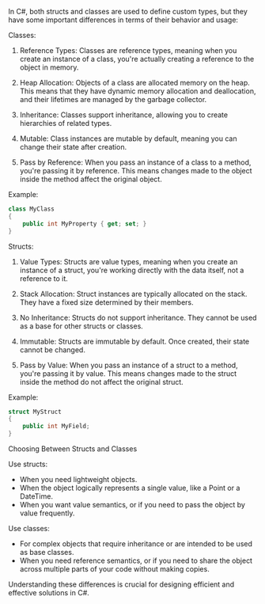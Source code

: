 In C#, both structs and classes are used to define custom types, but they have some important differences in terms of their behavior and usage:

Classes:
1. Reference Types: Classes are reference types, meaning when you create an instance of a class, you're actually creating a reference to the object in memory.

2. Heap Allocation: Objects of a class are allocated memory on the heap. This means that they have dynamic memory allocation and deallocation, and their lifetimes are managed by the garbage collector.

3. Inheritance: Classes support inheritance, allowing you to create hierarchies of related types.

4. Mutable: Class instances are mutable by default, meaning you can change their state after creation.

5. Pass by Reference: When you pass an instance of a class to a method, you're passing it by reference. This means changes made to the object inside the method affect the original object.

Example:
```C#
class MyClass
{
    public int MyProperty { get; set; }
}
```

Structs:
1. Value Types: Structs are value types, meaning when you create an instance of a struct, you're working directly with the data itself, not a reference to it.

2. Stack Allocation: Struct instances are typically allocated on the stack. They have a fixed size determined by their members.

3. No Inheritance: Structs do not support inheritance. They cannot be used as a base for other structs or classes.

4. Immutable: Structs are immutable by default. Once created, their state cannot be changed.

5. Pass by Value: When you pass an instance of a struct to a method, you're passing it by value. This means changes made to the struct inside the method do not affect the original struct.

Example:
```C#
struct MyStruct
{
    public int MyField;
}
```

Choosing Between Structs and Classes

Use structs:
- When you need lightweight objects.
- When the object logically represents a single value, like a Point or a DateTime.
- When you want value semantics, or if you need to pass the object by value frequently.

Use classes:
- For complex objects that require inheritance or are intended to be used as base classes.
- When you need reference semantics, or if you need to share the object across multiple parts of your code without making copies.

Understanding these differences is crucial for designing efficient and effective solutions in C#.